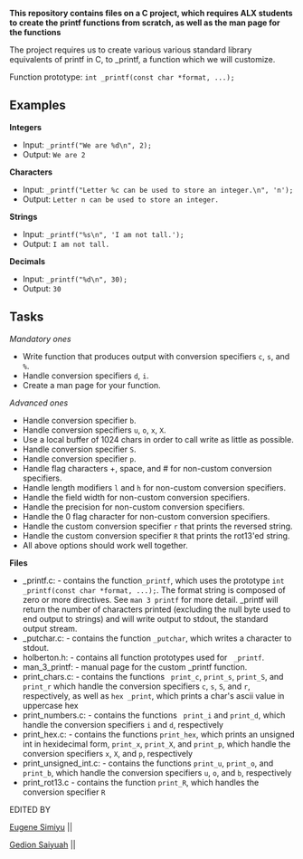 **This repository contains files on a C project, which requires ALX students to create the printf functions from scratch, as well as the man page for the functions**

The project requires us to create various various standard library equivalents of printf in C, to _printf, a function which we will customize.

Function prototype: `int _printf(const char *format, ...);`

## Examples

**Integers**
 * Input: `_printf("We are %d\n", 2);`
 * Output: `We are 2`
 
**Characters**
 * Input: `_printf("Letter %c can be used to store an integer.\n", 'n');`
 * Output: `Letter n can be used to store an integer.`
 
 **Strings**
 * Input: `_printf("%s\n", 'I am not tall.');`
 * Output: `I am not tall.`
 
 **Decimals**
 * Input: `_printf("%d\n", 30);`
 * Output: `30`
 
## Tasks
 
 _Mandatory ones_
 
 * Write function that produces output with conversion specifiers `c`, `s`, and `%`.
 * Handle conversion specifiers `d`, `i`.
 * Create a man page for your function.
 
 _Advanced ones_
 
 * Handle conversion specifier `b`.
 * Handle conversion specifiers `u`, `o`, `x`, `X`.
 *  Use a local buffer of 1024 chars in order to call write as little as possible.
 * Handle conversion specifier `S`.
 * Handle conversion specifier `p`.
 * Handle flag characters +, space, and # for non-custom conversion specifiers.
 * Handle length modifiers `l` and `h` for non-custom conversion specifiers.
 * Handle the field width for non-custom conversion specifiers.
 * Handle the precision for non-custom conversion specifiers.
 * Handle the 0 flag character for non-custom conversion specifiers.
 * Handle the custom conversion specifier `r` that prints the reversed string.
 * Handle the custom conversion specifier `R` that prints the rot13'ed string.
 * All above options should work well together.
 
 **Files**
 * _printf.c: - contains the function`_printf`, which uses the prototype `int _printf(const char *format, ...);`. The format string is composed of zero or more directives. See `man 3 printf` for more detail. _printf will return the number of characters printed (excluding the null byte used to end output to strings) and will write output to stdout, the standard output stream.
 * _putchar.c: - contains the function `_putchar`, which writes a character to stdout.
* holberton.h: - contains all function prototypes used for ` _printf`.
* man_3_printf: - manual page for the custom _printf function.
* print_chars.c: - contains the functions ` print_c`, `print_s`, `print_S`, and `print_r` which handle the conversion specifiers `c`, `s`, `S`, and `r`, respectively, as well as `hex _print`, which prints a char's ascii value in uppercase hex
* print_numbers.c: - contains the functions ` print_i` and `print_d`, which handle the conversion specifiers `i` and `d`, respectively
* print_hex.c: - contains the functions `print_hex`, which prints an unsigned int in hexidecimal form, `print_x`, `print_X`, and `print_p`, which handle the conversion specifiers `x`, `X`, and `p`, respectively
* print_unsigned_int.c: - contains the functions `print_u`, `print_o`, and `print_b`, which handle the conversion specifiers `u`, `o`, and `b`, respectively
* print_rot13.c - contains the function `print_R`, which handles the conversion specifier `R`
 
 EDITED BY

 [Eugene Simiyu](https://github.com/wechu07)   ||
 
 [Gedion Saiyuah](https://github.com/Sairikei) ||
